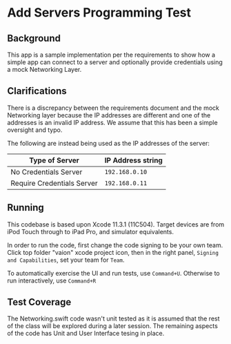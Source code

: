 # Add Servers Programming Test

## Background

This app is a sample implementation per the requirements to show how a simple app can connect to a server and optionally provide credentials using a mock Networking Layer.

## Clarifications

There is a discrepancy between the requirements document and the mock Networking layer because the IP addresses are different and one of the addresses is an invalid IP address.  We assume that this has been a simple oversight and typo.

The following are instead being used as the IP addresses of the server:

Type of Server | IP Address string
--- | ---
No Credentials Server | `192.168.0.10`
Require Credentials Server | `192.168.0.11`

## Running

This codebase is based upon Xcode 11.3.1 (11C504).
Target devices are from iPod Touch through to iPad Pro, and simulator equivalents.

In order to run the code, first change the code signing to be your own team. Click top folder "vaion" xcode project icon, then in the right panel, `Signing and Capabilities`, set your team for `Team`.

To automatically exercise the UI and run tests, use `Command+U`.  Otherwise to run interactively, use `Command+R`

## Test Coverage

The Networking.swift code wasn't unit tested as it is assumed that the rest of the class will be explored during a later session.  The remaining aspects of the code has Unit and User Interface tesing in place.
